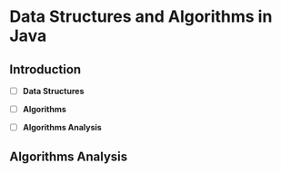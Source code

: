 # Data Structures and Algorithms in Java

## Introduction

- [ ] **Data Structures**

- [ ] **Algorithms**

- [ ] **Algorithms Analysis**

## Algorithms Analysis